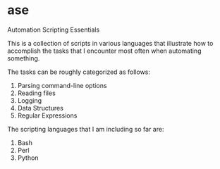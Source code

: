 ase
===

Automation Scripting Essentials

This is a collection of scripts in various languages that illustrate how to 
accomplish the tasks that I encounter most often when automating something.

The tasks can be roughly categorized as follows:

1. Parsing command-line options
2. Reading files
3. Logging
4. Data Structures
5. Regular Expressions

The scripting languages that I am including so far are:

1. Bash
2. Perl
3. Python
